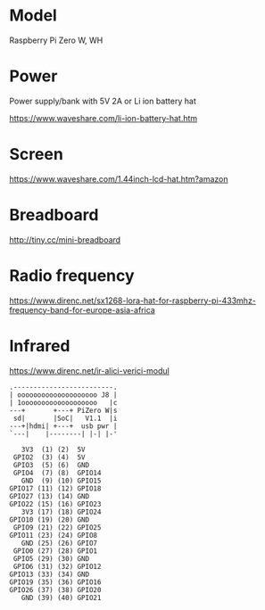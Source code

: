 # Model
Raspberry Pi Zero W, WH

# Power
Power supply/bank with 5V 2A or Li ion battery hat

https://www.waveshare.com/li-ion-battery-hat.htm

# Screen
https://www.waveshare.com/1.44inch-lcd-hat.htm?amazon

# Breadboard
http://tiny.cc/mini-breadboard

# Radio frequency
https://www.direnc.net/sx1268-lora-hat-for-raspberry-pi-433mhz-frequency-band-for-europe-asia-africa

# Infrared
https://www.direnc.net/ir-alici-verici-modul

```
.-------------------------.
| oooooooooooooooooooo J8 |
| 1ooooooooooooooooooo   |c
---+       +---+ PiZero W|s
 sd|       |SoC|   V1.1  |i
---+|hdmi| +---+  usb pwr |
`---|    |--------| |-| |-'
```
```
   3V3  (1) (2)  5V
 GPIO2  (3) (4)  5V
 GPIO3  (5) (6)  GND
 GPIO4  (7) (8)  GPIO14
   GND  (9) (10) GPIO15
GPIO17 (11) (12) GPIO18
GPIO27 (13) (14) GND
GPIO22 (15) (16) GPIO23
   3V3 (17) (18) GPIO24
GPIO10 (19) (20) GND
 GPIO9 (21) (22) GPIO25
GPIO11 (23) (24) GPIO8
   GND (25) (26) GPIO7
 GPIO0 (27) (28) GPIO1
 GPIO5 (29) (30) GND
 GPIO6 (31) (32) GPIO12
GPIO13 (33) (34) GND
GPIO19 (35) (36) GPIO16
GPIO26 (37) (38) GPIO20
   GND (39) (40) GPIO21
```
